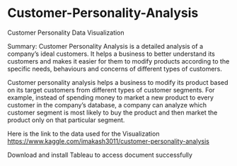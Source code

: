 # Customer-Personality-Analysis
Customer Personality Data Visualization

Summary: Customer Personality Analysis is a detailed analysis of a company’s ideal customers. It helps a business to better understand its customers and makes it easier for them to modify products according to the specific needs, behaviours and concerns of different types of customers.

Customer personality analysis helps a business to modify its product based on its target customers from different types of customer segments. For example, instead of spending money to market a new product to every customer in the company’s database, a company can analyze which customer segment is most likely to buy the product and then market the product only on that particular segment.

Here is the link to the data used for the Visualization https://www.kaggle.com/imakash3011/customer-personality-analysis

Download and install Tableau to access document successfully
